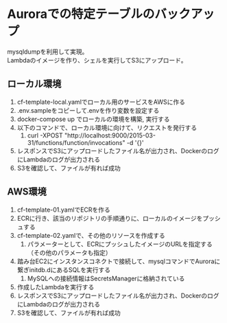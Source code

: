 # Auroraでの特定テーブルのバックアップ

mysqldumpを利用して実現。  
Lambdaのイメージを作り、シェルを実行してS3にアップロード。

## ローカル環境

1. cf-template-local.yamlでローカル用のサービスをAWSに作る
2. .env.sampleをコピーして.envを作り変数を設定する
3. docker-compose up でローカルの環境を構築, 実行する
4. 以下のコマンドで、ローカル環境に向けて、リクエストを発行する
    1. curl -XPOST "http://localhost:9000/2015-03-31/functions/function/invocations" -d '{}'
5. レスポンスでS3にアップロードしたファイル名が出力され、DockerのログにLambdaのログが出力される
6. S3を確認して、ファイルが有れば成功

## AWS環境

1. cf-template-01.yamlでECRを作る
2. ECRに行き、該当のリポジトリの手順通りに、ローカルのイメージをプッシュする
3. cf-template-02.yamlで、その他のリソースを作成する
    1. パラメーターとして、ECRにプッシュしたイメージのURLを指定する（その他のパラメータも指定）
4. 踏み台EC2にインスタンスコネクトで接続して、mysqlコマンドでAuroraに繋ぎinitdb.dにあるSQLを実行する
    1. MySQLへの接続情報はSecretsManagerに格納されている
5. 作成したLambdaを実行する
6. レスポンスでS3にアップロードしたファイル名が出力され、DockerのログにLambdaのログが出力される
7. S3を確認して、ファイルが有れば成功